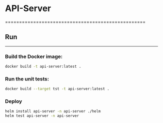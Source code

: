 # API-Server 
==================================================

## Run
---

### Build the Docker image:


```bash
docker build -t api-server:latest .
```

### Run the unit tests:

```bash
docker build --target tst -t api-server:latest .
```
### Deploy 

```bash
helm install api-server -n api-server ./helm
helm test api-server -n api-server
```